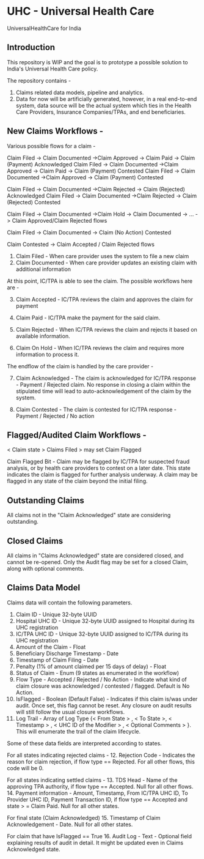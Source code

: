 # UHC - Universal Health Care
UniversalHealthCare for India

Introduction
--------------

This repository is WIP and the goal is to prototype a possible solution to India's Universal Health Care policy. 

The repository contains - 
1. Claims related data models, pipeline and analytics. 
2. Data for now will be artificially generated, however, in a real end-to-end system, data source will be the actual system which ties in the Health Care Providers, Insurance Companies/TPAs, and end beneficiaries.


New Claims Workflows -
-----------------------

Various possible flows for a claim -

Claim Filed -> Claim Documented ->Claim Approved -> Claim Paid -> Claim (Payment) Acknowledged 
Claim Filed -> Claim Documented ->Claim Approved -> Claim Paid -> Claim (Payment) Contested
Claim Filed -> Claim Documented ->Claim Approved -> Claim (Payment) Contested 

Claim Filed -> Claim Documented ->Claim Rejected -> Claim (Rejected) Acknowledged 
Claim Filed -> Claim Documented ->Claim Rejected -> Claim (Rejected) Contested

Claim Filed -> Claim Documented ->Claim Hold -> Claim Documented -> ... -> Claim Approved/Claim Rejected flows

Claim Filed -> Claim Documented -> Claim (No Action) Contested

Claim Contested -> Claim Accepted / Claim Rejected flows

1. Claim Filed - When care provider uses the system to file a new claim
2. Claim Documented - When care provider updates an existing claim with additional information

At this point, IC/TPA is able to see the claim. The possible workflows here are -

3. Claim Accepted - IC/TPA reviews the claim and approves the claim for payment
4. Claim Paid - IC/TPA make the payment for the said claim. 

5. Claim Rejected - When IC/TPA reviews the claim and rejects it based on available information.

6. Claim On Hold - When IC/TPA reviews the claim and requires more information to process it.

The endflow of the claim is handled by the care provider -

7. Claim Acknowledged - The claim is acknowledged for IC/TPA response - Payment / Rejected claim. No response in closing a claim within the stipulated time will lead to auto-acknowledgement of the claim by the system.

8. Claim Contested - The claim is contested for IC/TPA response - Payment / Rejected / No action


Flagged/Audited Claim Workflows -
---------------------------------

< Claim state > Claims Filed > may set Claim Flagged

Claim Flagged Bit - Claim may be flagged by IC/TPA for suspected fraud analysis, or by health care providers to contest on a later date. This state indicates the claim is flagged for further analysis underway.
A claim may be flagged in any state of the claim beyond the initial filing.


Outstanding Claims
-------------------

All claims not in the "Claim Acknowledged" state are considering outstanding.

Closed Claims
--------------

All claims in "Claims Acknowledged" state are considered closed, and cannot be re-opened. Only the Audit flag may be set for a closed Claim, along with optional comments.


Claims Data Model
------------------

Claims data will contain the following parameters.

1. Claim ID - Unique 32-byte UUID
2. Hospital UHC ID - Unique 32-byte UUID assigned to Hospital during its UHC registration
3. IC/TPA UHC ID - Unique 32-byte UUID assigned to IC/TPA during its UHC registration
4. Amount of the Claim - Float
5. Beneficiary Discharge Timestamp - Date
6. Timestamp of Claim Filing - Date
7. Penalty (1% of amount claimed per 15 days of delay) - Float
8. Status of Claim - Enum (9 states as enumerated in the workflow)
9. Flow Type  - Accepted / Rejected / No Action - Indicate what kind of claim closure was acknowledged / contested / flagged. Default is No Action.
10. IsFlagged - Boolean (Default False) - Indicates if this claim is/was under audit. Once set, this flag cannot be reset. Any closure on audit results will still follow the usual closure workflows.
11. Log Trail - Array of Log Type {< From State > , < To State >, < Timestamp > , < UHC ID of the Modifier > , < Optional Comments > }. This will enumerate the trail of the claim lifecycle. 

Some of these data fields are interpreted according to states.

For all states indicating rejected claims -
12. Rejection Code - Indicates the reason for claim rejection, if flow type == Rejected. For all other flows, this code will be 0.

For all states indicating settled claims -
13. TDS Head - Name of the approving TPA authority, if flow type == Accepted. Null for all other flows.
14. Payment information - Amount, Timestamp, From IC/TPA UHC ID, To Provider UHC ID, Payment Transaction ID, if flow type == Accepted and state > = Claim Paid. Null for all other states.

For final state (Claim Acknowledged)
15. Timestamp of Claim Acknowledgement - Date. Null for all other states.

For claim that have IsFlagged == True
16. Audit Log - Text - Optional field explaining results of audit in detail. It might be updated even in Claims Acknowledged state.
